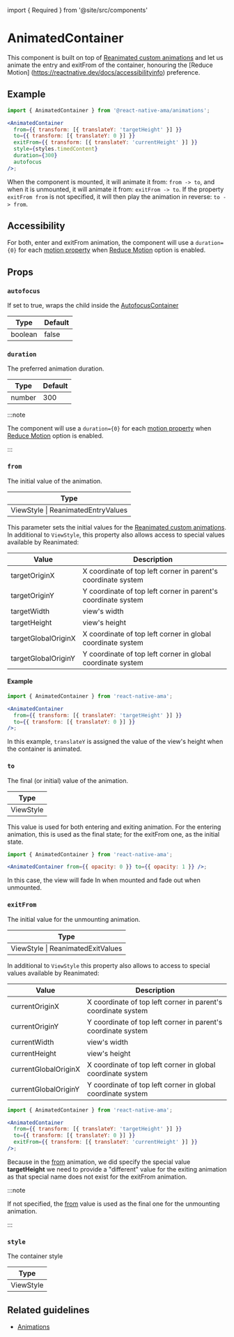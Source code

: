 import { Required } from '@site/src/components'

# AnimatedContainer

This component is built on top of [Reanimated custom animations](https://docs.swmansion.com/react-native-reanimated/docs/api/LayoutAnimations/customAnimations)
and let us animate the entry and exitFrom of the container, honouring
the [Reduce Motion] (https://reactnative.dev/docs/accessibilityinfo) preference.

## Example

```jsx
import { AnimatedContainer } from '@react-native-ama/animations';

<AnimatedContainer
  from={{ transform: [{ translateY: 'targetHeight' }] }}
  to={{ transform: [{ translateY: 0 }] }}
  exitFrom={{ transform: [{ translateY: 'currentHeight' }] }}
  style={styles.timedContent}
  duration={300}
  autofocus
/>;
```

When the component is mounted, it will animate it from: `from -> to`, and when it is unmounted, it will animate it from: `exitFrom -> to`.
If the property `exitFrom from` is not specified, it will then play the animation in reverse: `to -> from`.

## Accessibility

For both, enter and exitFrom animation, the component will use a `duration={0}` for each [motion property](../utils/isMotionAnimation) when [Reduce Motion](../hooks/useAMAContext#isreducemotionenabled) option is enabled.

## Props

### `autofocus`

If set to true, wraps the child inside the [AutofocusContainer](./AutofocusContainer)

| Type    | Default |
| ------- | ------- |
| boolean | false   |

### `duration`

The preferred animation duration.

| Type   | Default |
| ------ | ------- |
| number | 300     |

:::note

The component will use a `duration={0}` for each [motion property](../utils/isMotionAnimation) when [Reduce Motion](../hooks/useAMAContext#isreducemotionenabled) option is enabled.

:::

### <Required /> `from`

The initial value of the animation.

| Type                               |
| ---------------------------------- |
| ViewStyle \| ReanimatedEntryValues |

This parameter sets the initial values for the [Reanimated custom animations](https://docs.swmansion.com/react-native-reanimated/docs/api/LayoutAnimations/customAnimations).
In additional to `ViewStyle`, this property also allows access to special values available by Reanimated:

| Value               | Description                                                   |
| ------------------- | ------------------------------------------------------------- |
| targetOriginX       | X coordinate of top left corner in parent's coordinate system |
| targetOriginY       | Y coordinate of top left corner in parent's coordinate system |
| targetWidth         | view's width                                                  |
| targetHeight        | view's height                                                 |
| targetGlobalOriginX | X coordinate of top left corner in global coordinate system   |
| targetGlobalOriginY | Y coordinate of top left corner in global coordinate system   |

#### Example

```jsx
import { AnimatedContainer } from 'react-native-ama';

<AnimatedContainer
  from={{ transform: [{ translateY: 'targetHeight' }] }}
  to={{ transform: [{ translateY: 0 }] }}
/>;
```

In this example, `translateY` is assigned the value of the view's height when the container is animated.

### <Required /> `to`

The final (or initial) value of the animation.

| Type      |
| --------- |
| ViewStyle |

This value is used for both entering and exiting animation.
For the entering animation, this is used as the final state; for the exitFrom one, as the initial state.

```jsx
import { AnimatedContainer } from 'react-native-ama';

<AnimatedContainer from={{ opacity: 0 }} to={{ opacity: 1 }} />;
```

In this case, the view will fade In when mounted and fade out when unmounted.

### `exitFrom`

The initial value for the unmounting animation.

| Type                              |
| --------------------------------- |
| ViewStyle \| ReanimatedExitValues |

In additional to `ViewStyle` this property also allows to access to special values available by Reanimated:

| Value                | Description                                                   |
| -------------------- | ------------------------------------------------------------- |
| currentOriginX       | X coordinate of top left corner in parent's coordinate system |
| currentOriginY       | Y coordinate of top left corner in parent's coordinate system |
| currentWidth         | view's width                                                  |
| currentHeight        | view's height                                                 |
| currentGlobalOriginX | X coordinate of top left corner in global coordinate system   |
| currentGlobalOriginY | Y coordinate of top left corner in global coordinate system   |

```jsx
import { AnimatedContainer } from 'react-native-ama';

<AnimatedContainer
  from={{ transform: [{ translateY: 'targetHeight' }] }}
  to={{ transform: [{ translateY: 0 }] }}
  exitFrom={{ transform: [{ translateY: 'currentHeight' }] }}
/>;
```

Because in the [from](#from) animation, we did specify the special value **targetHeight** we need to provide a "different" value for the exiting animation
as that special name does not exist for the exitFrom animation.

:::note

If not specified, the [from](#from) value is used as the final one for the unmounting animation.

:::

### `style`

The container style

| Type      |
| --------- |
| ViewStyle |

## Related guidelines

- [Animations](../guidelines/animations)
